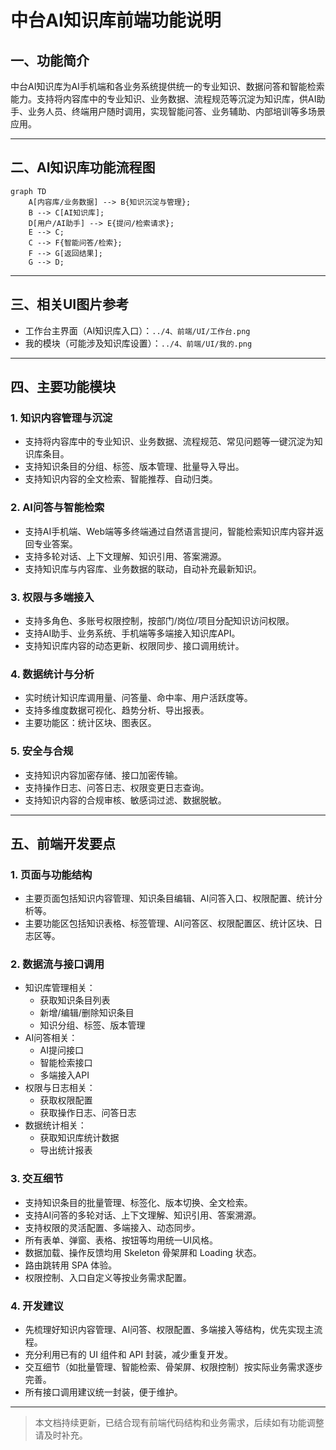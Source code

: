 # 中台AI知识库前端功能说明

## 一、功能简介
中台AI知识库为AI手机端和各业务系统提供统一的专业知识、数据问答和智能检索能力。支持将内容库中的专业知识、业务数据、流程规范等沉淀为知识库，供AI助手、业务人员、终端用户随时调用，实现智能问答、业务辅助、内部培训等多场景应用。

---

## 二、AI知识库功能流程图

```mermaid
graph TD
    A[内容库/业务数据] --> B{知识沉淀与管理};
    B --> C[AI知识库];
    D[用户/AI助手] --> E{提问/检索请求};
    E --> C;
    C --> F{智能问答/检索};
    F --> G[返回结果];
    G --> D;
```

---

## 三、相关UI图片参考
- 工作台主界面（AI知识库入口）：`../4、前端/UI/工作台.png`
- 我的模块（可能涉及知识库设置）：`../4、前端/UI/我的.png`

---

## 四、主要功能模块

### 1. 知识内容管理与沉淀
- 支持将内容库中的专业知识、业务数据、流程规范、常见问题等一键沉淀为知识库条目。
- 支持知识条目的分组、标签、版本管理、批量导入导出。
- 支持知识内容的全文检索、智能推荐、自动归类。

### 2. AI问答与智能检索
- 支持AI手机端、Web端等多终端通过自然语言提问，智能检索知识库内容并返回专业答案。
- 支持多轮对话、上下文理解、知识引用、答案溯源。
- 支持知识库与内容库、业务数据的联动，自动补充最新知识。

### 3. 权限与多端接入
- 支持多角色、多账号权限控制，按部门/岗位/项目分配知识访问权限。
- 支持AI助手、业务系统、手机端等多端接入知识库API。
- 支持知识库内容的动态更新、权限同步、接口调用统计。

### 4. 数据统计与分析
- 实时统计知识库调用量、问答量、命中率、用户活跃度等。
- 支持多维度数据可视化、趋势分析、导出报表。
- 主要功能区：统计区块、图表区。

### 5. 安全与合规
- 支持知识内容加密存储、接口加密传输。
- 支持操作日志、问答日志、权限变更日志查询。
- 支持知识内容的合规审核、敏感词过滤、数据脱敏。

---

## 五、前端开发要点

### 1. 页面与功能结构
- 主要页面包括知识内容管理、知识条目编辑、AI问答入口、权限配置、统计分析等。
- 主要功能区包括知识表格、标签管理、AI问答区、权限配置区、统计区块、日志区等。

### 2. 数据流与接口调用
- 知识库管理相关：
  - 获取知识条目列表
  - 新增/编辑/删除知识条目
  - 知识分组、标签、版本管理
- AI问答相关：
  - AI提问接口
  - 智能检索接口
  - 多端接入API
- 权限与日志相关：
  - 获取权限配置
  - 获取操作日志、问答日志
- 数据统计相关：
  - 获取知识库统计数据
  - 导出统计报表

### 3. 交互细节
- 支持知识条目的批量管理、标签化、版本切换、全文检索。
- 支持AI问答的多轮对话、上下文理解、知识引用、答案溯源。
- 支持权限的灵活配置、多端接入、动态同步。
- 所有表单、弹窗、表格、按钮等均用统一UI风格。
- 数据加载、操作反馈均用 Skeleton 骨架屏和 Loading 状态。
- 路由跳转用 SPA 体验。
- 权限控制、入口自定义等按业务需求配置。

### 4. 开发建议
- 先梳理好知识内容管理、AI问答、权限配置、多端接入等结构，优先实现主流程。
- 充分利用已有的 UI 组件和 API 封装，减少重复开发。
- 交互细节（如批量管理、智能检索、骨架屏、权限控制）按实际业务需求逐步完善。
- 所有接口调用建议统一封装，便于维护。

---

> 本文档持续更新，已结合现有前端代码结构和业务需求，后续如有功能调整请及时补充。 